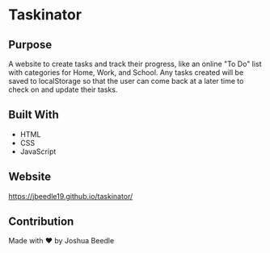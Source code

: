 # Taskinator

## Purpose
A website to create tasks and track their progress, like an online "To Do" list with categories for Home, Work, and School. Any tasks created will be saved to localStorage so that the user can come back at a later time to check on and update their tasks.

## Built With
* HTML
* CSS
* JavaScript

## Website
https://jbeedle19.github.io/taskinator/

## Contribution
Made with ❤️ by Joshua Beedle